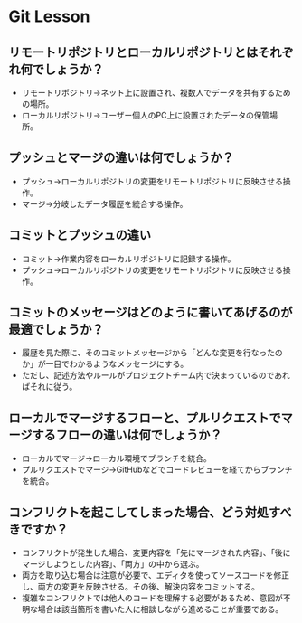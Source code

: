 # Git Lesson

## リモートリポジトリとローカルリポジトリとはそれぞれ何でしょうか？
* リモートリポジトリ→ネット上に設置され、複数人でデータを共有するための場所。
* ローカルリポジトリ→ユーザー個人のPC上に設置されたデータの保管場所。

## プッシュとマージの違いは何でしょうか？
* プッシュ→ローカルリポジトリの変更をリモートリポジトリに反映させる操作。
* マージ→分岐したデータ履歴を統合する操作。

## コミットとプッシュの違い
* コミット→作業内容をローカルリポジトリに記録する操作。
* プッシュ→ローカルリポジトリの変更をリモートリポジトリに反映させる操作。

## コミットのメッセージはどのように書いてあげるのが最適でしょうか？
* 履歴を見た際に、そのコミットメッセージから「どんな変更を行なったのか」が一目でわかるようなメッセージにする。
* ただし、記述方法やルールがプロジェクトチーム内で決まっているのであればそれに従う。

## ローカルでマージするフローと、プルリクエストでマージするフローの違いは何でしょうか？
* ローカルでマージ→ローカル環境でブランチを統合。
* プルリクエストでマージ→GitHubなどでコードレビューを経てからブランチを統合。

## コンフリクトを起こしてしまった場合、どう対処すべきですか？
* コンフリクトが発生した場合、変更内容を「先にマージされた内容」、「後にマージしようとした内容」、「両方」の中から選ぶ。
* 両方を取り込む場合は注意が必要で、エディタを使ってソースコードを修正し、両方の変更を反映させる。その後、解決内容をコミットする。
* 複雑なコンフリクトでは他人のコードを理解する必要があるため、意図が不明な場合は該当箇所を書いた人に相談しながら進めることが重要である。
